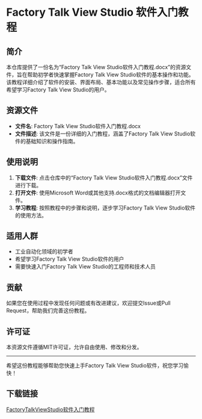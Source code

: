 # Factory Talk View Studio 软件入门教程

## 简介

本仓库提供了一份名为“Factory Talk View Studio软件入门教程.docx”的资源文件，旨在帮助初学者快速掌握Factory Talk View Studio软件的基本操作和功能。该教程详细介绍了软件的安装、界面布局、基本功能以及常见操作步骤，适合所有希望学习Factory Talk View Studio的用户。

## 资源文件

- **文件名**: Factory Talk View Studio软件入门教程.docx
- **文件描述**: 该文件是一份详细的入门教程，涵盖了Factory Talk View Studio软件的基础知识和操作指南。

## 使用说明

1. **下载文件**: 点击仓库中的“Factory Talk View Studio软件入门教程.docx”文件进行下载。
2. **打开文件**: 使用Microsoft Word或其他支持.docx格式的文档编辑器打开文件。
3. **学习教程**: 按照教程中的步骤和说明，逐步学习Factory Talk View Studio软件的使用方法。

## 适用人群

- 工业自动化领域的初学者
- 希望学习Factory Talk View Studio软件的用户
- 需要快速入门Factory Talk View Studio的工程师和技术人员

## 贡献

如果您在使用过程中发现任何问题或有改进建议，欢迎提交Issue或Pull Request，帮助我们完善这份教程。

## 许可证

本资源文件遵循MIT许可证，允许自由使用、修改和分发。

---

希望这份教程能够帮助您快速上手Factory Talk View Studio软件，祝您学习愉快！

## 下载链接

[FactoryTalkViewStudio软件入门教程](https://pan.quark.cn/s/c77b30932113)